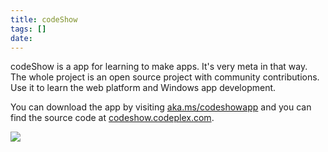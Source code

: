 ```yaml
---
title: codeShow
tags: []
date: 
---
```


codeShow is a app for learning to make apps. It's very meta in that way. The whole project is an open source project with community contributions. Use it to learn the web platform and Windows app development.

You can download the app by visiting [aka.ms/codeshowapp](http://aka.ms/codeshowapp) and you can find the source code at [codeshow.codeplex.com](http://codeshow.codeplex.com).

![](http://codefoster.blob.core.windows.net/site/image/e594a755c9a24a348b10f38513d4b2c5/codeshow_01_1.png)